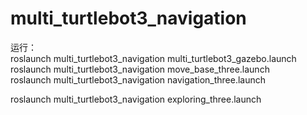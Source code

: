 # multi_turtlebot3_navigation

运行：  
roslaunch multi_turtlebot3_navigation multi_turtlebot3_gazebo.launch  
roslaunch multi_turtlebot3_navigation move_base_three.launch  
roslaunch multi_turtlebot3_navigation navigation_three.launch  

roslaunch multi_turtlebot3_navigation exploring_three.launch  
